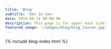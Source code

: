 ```yaml
---
title: 'Blog'
subtitle: 'Get in tou'
date: 2019-09-14 00:00:00
description: This page is for upper east side.
featured_image: '/images/blog/blog_lauren.jpg'
---
```

{% include blog-index.html %}